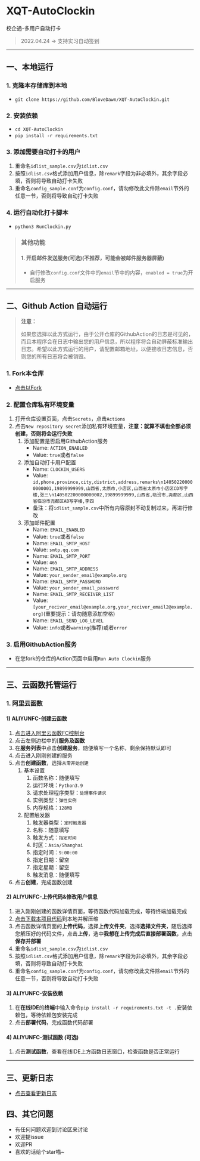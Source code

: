 # XQT-AutoClockin
校企通-多用户自动打卡

> 2022.04.24 -> 支持实习自动签到

---

## 一、本地运行

### 1. 克隆本存储库到本地

- `git clone https://github.com/BloveDawn/XQT-AutoClockin.git`

### 2. 安装依赖

- `cd XQT-AutoClockin`
- `pip install -r requirements.txt`

### 3. 添加需要自动打卡的用户

1. 重命名`idlist_sample.csv`为`idlist.csv`
2. 按照`idlist.csv`格式添加用户信息，除`remark`字段为非必填外，其余字段必填，否则将导致自动打卡失败
3. 重命名`config_sample.conf`为`config.conf`，请勿修改此文件除`email`节外的任意一节，否则将导致自动打卡失败

### 4. 运行自动化打卡脚本

- `python3 RunClockin.py`

> ### 其他功能
>
> #### 1. 开启邮件发送服务(可选)(不推荐，可能会被邮件服务器屏蔽)
>
> - 自行修改`config.conf`文件中的`email`节中的内容，`enabled = true`为开启服务

---

## 二、Github Action 自动运行

> **注意：**
>
> 如果您选择以此方式运行，由于公开仓库的GithubAction的日志是可见的，而且本程序会在日志中输出您的用户信息，所以程序将会自动屏蔽标准输出日志。希望以此方式运行的用户，请配置邮箱地址，以便接收日志信息，否则您的所有日志将会被销毁。

### 1. Fork本仓库

- [点击以Fork](https://github.com/BloveDawn/XQT-AutoClockin/fork)

### 2. 配置仓库私有环境变量

1. 打开仓库设置页面，点击`Secrets`，点击`Actions`
2. 点击`New repository secret`添加私有环境变量，**注意：就算不填也全部必须创建，否则将会运行失败**
   1. 添加配置是否启用GithubAction服务
      - Name: `ACTION_ENABLED`
      - Value: `true`或者`false`
   2. 添加自动打卡用户配置
      - Name: `CLOCKIN_USERS`
      - Value: `id,phone,province,city,district,address,remarks\n140502200000000001,19899999999,山西省,太原市,小店区,山西省太原市小店区CD写字楼,张三\n140502200000000002,19899999999,山西省,临汾市,尧都区,山西省临汾市尧都区AB写字楼,李四`
      - 备注：将`idlist_sample.csv`中所有内容原封不动复制过来，再进行修改
   3. 添加邮件配置
      - Name: `EMAIL_ENABLED`
      - Value: `true`或者`false`
      - Name: `EMAIL_SMTP_HOST`
      - Value: `smtp.qq.com`
      - Name: `EMAIL_SMTP_PORT`
      - Value: `465`
      - Name: `EMAIL_SMTP_ADDRESS`
      - Value: `your_sender_email@example.org`
      - Name: `EMAIL_SMTP_PASSWORD`
      - Value: `your_sender_email_password`
      - Name: `EMAIL_SMTP_RECEIVER_LIST`
      - Value: `[your_reciver_email@example.org,your_reciver_email2@example.org]`(重要提示：请勿随意添加空格)
      - Name: `EMAIL_SEND_LOG_LEVEL`
      - Value: `info`或者`warning`(推荐)或者`error`

### 3. 启用GithubAction服务

- 在您fork的仓库的Action页面中启用`Run Auto Clockin`服务

---

## 三、云函数托管运行

### 1. 阿里云函数

#### 1) ALIYUNFC-创建云函数

1. [点击进入阿里云函数FC控制台](https://fcnext.console.aliyun.com/)
2. 点击左侧边栏中的[**服务及函数**
3. 在**服务列表**中点击**创建服务**，随便填写一个名称，剩余保持默认即可
4. 点击进入刚刚创建的服务
5. 点击**创建函数**，选择`从零开始创建`
   1. 基本设置
      1. 函数名称：随便填写
      2. 运行环境：`Python3.9`
      3. 请求处理程序类型：`处理事件请求`
      4. 实例类型：`弹性实例`
      5. 内存规格：`128MB`
   2. 配置触发器
      1. 触发器类型：`定时触发器`
      2. 名称：随意填写
      3. 触发方式：`指定时间`
      4. 时区：`Asia/Shanghai`
      5. 指定时间：`9:00:00`
      6. 指定日期：留空
      7. 指定星期：留空
      8. 触发消息：随便填写
6. 点击**创建**，完成函数创建

#### 2) ALIYUNFC-上传代码&修改用户信息

1. 进入刚刚创建的函数详情页面，等待函数代码加载完成，等待终端加载完成
2. [点击下载本项目代码](https://github.com/BloveDawn/XQT-AutoClockin/archive/refs/heads/main.zip)到本地并解压缩
3. 点击函数详情页面的**上传代码**，选择**上传文件夹**，选择**选择文件夹**，随后选择您解压好的代码文件，点击**上传**，选中**我想在上传完成后直接部署函数**，点击**保存并部署**
4. 重命名`idlist_sample.csv`为`idlist.csv`
5. 按照`idlist.csv`格式添加用户信息，除`remark`字段为非必填外，其余字段必填，否则将导致自动打卡失败
6. 重命名`config_sample.conf`为`config.conf`，请勿修改此文件除`email`节外的任意一节，否则将导致自动打卡失败

#### 3) ALIYUNFC-安装依赖

1. 在**在线IDE**的**终端**中输入命令`pip install -r requirements.txt -t .`安装依赖包，等待依赖包安装完成
2. 点击**部署代码**，完成函数代码部署

#### 4) ALIYUNFC-测试函数 (可选)

1. 点击**测试函数**，查看在线IDE上方函数日志窗口，检查函数是否正常运行

---

## 三、更新日志

- [点击查看更新日志](./UpdateLog.md)

## 四、其它问题

- 有任何问题欢迎到讨论区来讨论
- 欢迎提issue
- 欢迎PR
- 喜欢的话给个star喵~
